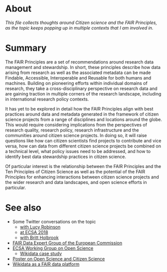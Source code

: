 # About

*This file collects thoughts around Citizen science and the FAIR Principles, as the topic keeps popping up in multiple contexts that I am involved in.*

# Summary

The FAIR Principles are a set of recommendations around research data management and stewardship. In short, these principles describe how data arising from research as well as the associated metadata can be made Findable, Accessible, Interoperable and Reusable for both humans and machines. Building on pioneering efforts within individual domains of research, they take a cross-disciplinary perspective on research data and are gaining traction in multiple corners of the research landscape, including in international research policy contexts.

It has yet to be explored in detail how the FAIR Principles align with best practices around data and metadata generated in the framework of citizen science projects from a range of disciplines and locations around the globe. This would require considering implications from the perspectives of research quality, research policy, research infrastructure and the communities around citizen science projects. In doing so, it will raise questions like how can citizen scientists find projects to contribute and vice versa, how can data from different citizen science projects be combined on a technical level, what policy issues need to be addressed, and how to identify best data stewardship practices in citizen science.

Of particular interest is the relationship between the FAIR Principles and the Ten Principles of Citizen Science as well as the potential of the FAIR Principles for enhancing interactions between citizen science projects and the wider research and data landscapes, and open science efforts in particular.


# See also

* Some Twitter conversations on the topic
  - [with Lucy Robinson](https://twitter.com/littlelocket/status/884869610515857408)
  - [at ECSA 2018](https://twitter.com/EvoMRI/status/1003899812939431938)
  - [with Britt Holbrook](https://twitter.com/jbrittholbrook/status/1012058309271138304)
* [FAIR Data Expert Group of the European Commission](https://github.com/FAIR-Data-EG)
* [ECSA Working Group on Open Science](https://ecsa.citizen-science.net/working-groups/citizen-science-and-open-science)
  - [Wikidata case study](https://ecsa.citizen-science.net/working-groups/citizen-science-and-open-science/wikidata-collaborative-public-domain-knowledge-graph)
* [Poster on Open Science and Citizen Science](https://commons.wikimedia.org/wiki/File:Citizen_Science_and_Open_Science_would_benefit_from_closer_interaction_-_20180604_100410.jpg)
* [Wikidata as a FAIR data platform](https://www.wikidata.org/wiki/Wikidata:WikidataCon_2017/Submissions/Using_Wikidata_to_make_research_data_FAIR)



